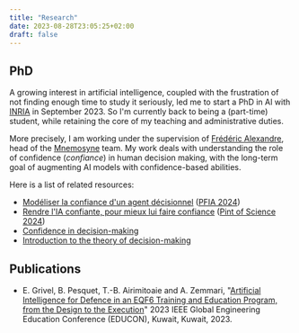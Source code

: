 ```yaml
---
title: "Research"
date: 2023-08-28T23:05:25+02:00
draft: false
---
```


## PhD

A growing interest in artificial intelligence, coupled with the frustration of not finding enough time to study it seriously, led me to start a PhD in AI with [INRIA](https://www.inria.fr) in September 2023. So I'm currently back to being a (part-time) student, while retaining the core of my teaching and administrative duties.

More precisely, I am working under the supervision of [Frédéric Alexandre](https://www.labri.fr//perso//falexand/), head of the [Mnemosyne](https://www.inria.fr/fr/mnemosyne) team. My work deals with understanding the role of confidence (*confiance*) in human decision making, with the long-term goal of augmenting AI models with confidence-based abilities.

Here is a list of related resources:

- [Modéliser la confiance d'un agent décisionnel](/pub/PFIA2024Pesquet.pdf) ([PFIA 2024](https://pfia2024.univ-lr.fr/))
- [Rendre l'IA confiante, pour mieux lui faire confiance](/pub/PoS2024Pesquet.pdf) ([Pint of Science 2024](https://pintofscience.fr/))
- [Confidence in decision-making](https://www.bpesquet.fr/ainotes/decision/confidence.html)
- [Introduction to the theory of decision-making](https://www.bpesquet.fr/ainotes/decision/introduction.html)

## Publications

- E. Grivel, B. Pesquet, T.-B. Airimitoaie and A. Zemmari, "[Artificial Intelligence for Defence in an EQF6 Training and Education Program, from the Design to the Execution](https://ieeexplore.ieee.org/abstract/document/10125126)" 2023 IEEE Global Engineering Education Conference (EDUCON), Kuwait, Kuwait, 2023.
